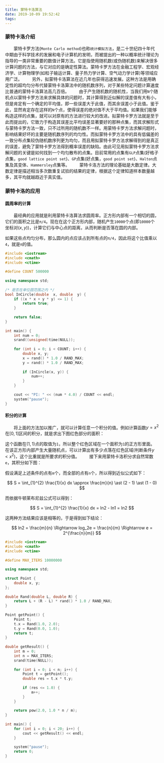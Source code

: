 ```yaml
---
title: 蒙特卡洛算法
date: 2019-10-09 19:52:42
tags:
---
```

### 蒙特卡洛介绍

&emsp;&emsp;蒙特卡罗方法(`Monte Carlo method`)也称`统计模拟方法`，是二十世纪四十年代中期由于科学技术的发展和电子计算机的发明，而被提出的一种以概率统计理论为指导的一类非常重要的数值计算方法。它是指使用随机数(或伪随机数)来解决很多计算问题的方法，与它对应的是确定性算法。蒙特卡罗方法在金融工程学、宏观经济学、计算物理学(如粒子输运计算、量子热力学计算、空气动力学计算)等领域应用广泛。
&emsp;&emsp;另外，拟蒙特卡洛算法在近几年也获得迅速发展。这种方法是用确定性的超均匀分布代替蒙特卡洛算法中的随机数序列，对于某些特定问题计算速度比普通的蒙特卡洛算法高几百倍。
&emsp;&emsp;由于产生随机数的随机性，当我们用`N`个随机点以蒙特卡罗方法来求解具体的问题时，其计算得到近似解的误差值有大有小，但是肯定有一个确定的平均值，即一些误差大于此值，而其余误差小于此值。鉴于此，显然肯定存在这样的`N`个点，使得误差的绝对值不大于平均值。如果我们能够构造这样的点集，就可以对原有的方法进行较大的改进。拟蒙特卡罗方法就是至于此而提出的，它致力于构造其误差比平均误差显著要好的那种点集，而其求解形式与蒙特卡罗方法一致，只不过所用的随机数不一样。用蒙特卡罗方法求解问题时，影响结果好坏的主要是随机数序列的均匀性。而拟蒙特卡罗方法中的具有低偏差的一致分布点集较伪随机数序列更为均匀，而且用拟蒙特卡罗方法求解得到的是真正的误差，避免了蒙特卡罗方法得到概率误差的缺陷。由此可见用拟蒙特卡罗方法求解问题的关键是如何找到一个均匀散布的点集。目前常用的点集有`GLP`点集(好格子点集，`good lattice point set`)、`GP`点集(好点集，`good point set`)、`Halton`点集及其变体、`Hammersley`点集等。
&emsp;&emsp;蒙特卡洛方法的理论基础是大数定律。大数定律是描述相当多次数重复试验的结果的定律，根据这个定律知道样本数量越多，其平均就越趋近于真实值。

### 蒙特卡洛的应用

#### 圆周率的计算

&emsp;&emsp;最经典的应用就是利用蒙特卡洛算法求圆周率。正方形内部有一个相切的圆，它们的面积之比是`π/4`。现在在这个正方形内部，随机产生`10000`个点(即`10000`个坐标对$(x, y)$)，计算它们与中心点的距离，从而判断是否落在圆的内部。

如果这些点均匀分布，那么圆内的点应该占到所有点的`π/4`，因此将这个比值乘以`4`，就是`π`的值。

``` cpp
#include <iostream>
#include <cmath>
#include <ctime>
​
#define COUNT 500000
​
using namespace std;
​
/* 是否在单位圆范围之内 */
bool InCircle(double  x, double  y) {
    if ((x * x + y * y) <= 1) {
        return true;
    }
​
    return false;
}
​
int main() {
    int num = 0;
    srand((unsigned)time(NULL));
​
    for (int i = 0; i < COUNT; i++) {
        double x, y;
        x = rand() * 1.0 / RAND_MAX;
        y = rand() * 1.0 / RAND_MAX;
​
        if (InCircle(x, y)) {
            num++;
        }
    }
​
    cout << "PI: " << (num * 4.0) / COUNT << endl;
    system("pause");
}
```

#### 积分的计算

&emsp;&emsp;将上面的方法加以推广，就可以计算任意一个积分的值。例如计算函数$y = x^2$在$[0, 1]$区间的积分，就是求出下图红色部分的面积：

这个函数在$(1, 1)$点的取值为`1`，所以整个红色区域在一个面积为`1`的正方形里面。在该正方形内部产生大量随机点，可以计算出有多少点落在红色区域(判断条件$y < x^2$)，这个比重就是所要求的积分值。
&emsp;&emsp;接下来用蒙特卡洛积分求自然常数`e`，其积分如下图：

假设满足上述条件的点有`m`个，而全部的点有`n`个，所以得到近似公式如下：

$$
S = \int_{1}^{2} \frac{1}{x} dx \approx \frac{m}{n} \ast (2 - 1) \ast (1 - 0)
$$

而依据牛顿莱布尼兹公式可以得到：

$$
S = \int_{1}^{2} \frac{1}{x} dx = ln2 - ln1 = ln2
$$

这两种方法结果应该是相等的，于是得到如下结论：

$$
ln2 = \frac{m}{n} \Rightarrow log_2e = \frac{n}{m} \Rightarrow e = 2^{\frac{n}{m}}
$$

``` cpp
#include <iostream>
#include <cmath>
#include <ctime>
​
#define MAX_ITERS 10000000
​
using namespace std;
​
struct Point {
    double x, y;
};
​
double Rand(double L, double R) {
    return L + (R - L) * rand() * 1.0 / RAND_MAX;
}
​
Point getPoint() {
    Point t;
    t.x = Rand(1.0, 2.0);
    t.y = Rand(0.0, 1.0);
    return t;
}
​
double getResult() {
    int m = 0;
    int n = MAX_ITERS;
    srand(time(NULL));
​
    for (int i = 0; i < n; i++) {
        Point t = getPoint();
        double res = t.x * t.y;
​
        if (res <= 1.0) {
            m++;
        }
    }
​
    return pow(2.0, 1.0 * n / m);
}
​
int main() {
    for (int i = 0; i < 20; i++) {
        cout << getResult() << endl;
    }
​
    system("pause");
    return 0;
}
```